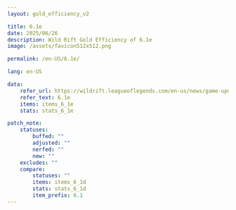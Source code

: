 ```yaml
---
layout: gold_efficiency_v2

title: 6.1e
date: 2025/06/26
description: Wild Rift Gold Efficiency of 6.1e
image: /assets/favicon512x512.png

permalink: /en-US/6.1e/

lang: en-US

data:
    refer_url: https://wildrift.leagueoflegends.com/en-us/news/game-updates/wild-rift-patch-notes-6-1e/
    refer_text: 6.1e
    items: items_6_1e
    stats: stats_6_1e

patch_note:
    statuses:
        buffed: ""
        adjusted: ""
        nerfed: ""
        new: ""
    excludes: ""
    compare:
        statuses: ""
        items: items_6_1d
        stats: stats_6_1d
        item_prefix: 6.1
---
```

